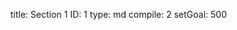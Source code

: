 title:          Section 1
ID:             1
type:           md
compile:        2
setGoal:        500


